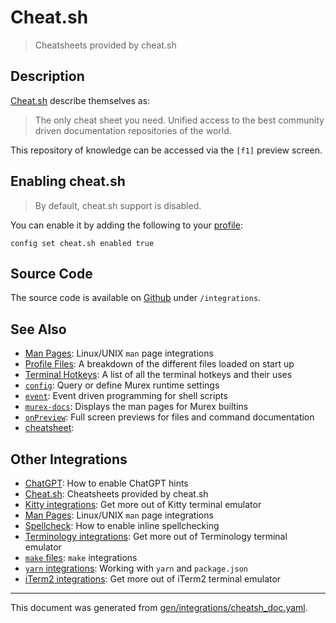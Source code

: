 # Cheat.sh

> Cheatsheets provided by cheat.sh

## Description

[Cheat.sh](https://cheat.sh) describe themselves as:

> The only cheat sheet you need. Unified access to the best community driven
> documentation repositories of the world.

This repository of knowledge can be accessed via the `[f1]` preview screen.

## Enabling cheat.sh

> By default, cheat.sh support is disabled. 

You can enable it by adding the following to your [profile](/docs/user-guide/profile.md):

```
config set cheat.sh enabled true
```

## Source Code

The source code is available on [Github](https://github.com/lmorg/murex/blob/master/integrations/cheat.sh_any.mx)
under `/integrations`.

## See Also

* [Man Pages](../integrations/man-pages.md):
  Linux/UNIX `man` page integrations
* [Profile Files](../user-guide/profile.md):
  A breakdown of the different files loaded on start up
* [Terminal Hotkeys](../user-guide/terminal-keys.md):
  A list of all the terminal hotkeys and their uses
* [`config`](../commands/config.md):
  Query or define Murex runtime settings
* [`event`](../commands/event.md):
  Event driven programming for shell scripts
* [`murex-docs`](../commands/murex-docs.md):
  Displays the man pages for Murex builtins
* [`onPreview`](../events/onpreview.md):
  Full screen previews for files and command documentation
* [cheatsheet](../integrations/cheatsheet.md):
  

## Other Integrations

* [ChatGPT](../integrations/chatgpt.md):
  How to enable ChatGPT hints
* [Cheat.sh](../integrations/cheatsh.md):
  Cheatsheets provided by cheat.sh
* [Kitty integrations](../integrations/kitty.md):
  Get more out of Kitty terminal emulator
* [Man Pages](../integrations/man-pages.md):
  Linux/UNIX `man` page integrations
* [Spellcheck](../integrations/spellcheck.md):
  How to enable inline spellchecking
* [Terminology integrations](../integrations/terminology.md):
  Get more out of Terminology terminal emulator
* [`make` files](../integrations/make.md):
  `make` integrations
* [`yarn` integrations](../integrations/yarn.md):
  Working with `yarn` and `package.json`
* [iTerm2 integrations](../integrations/iterm2.md):
  Get more out of iTerm2 terminal emulator


<hr/>

This document was generated from [gen/integrations/cheatsh_doc.yaml](https://github.com/lmorg/murex/blob/master/gen/integrations/cheatsh_doc.yaml).
